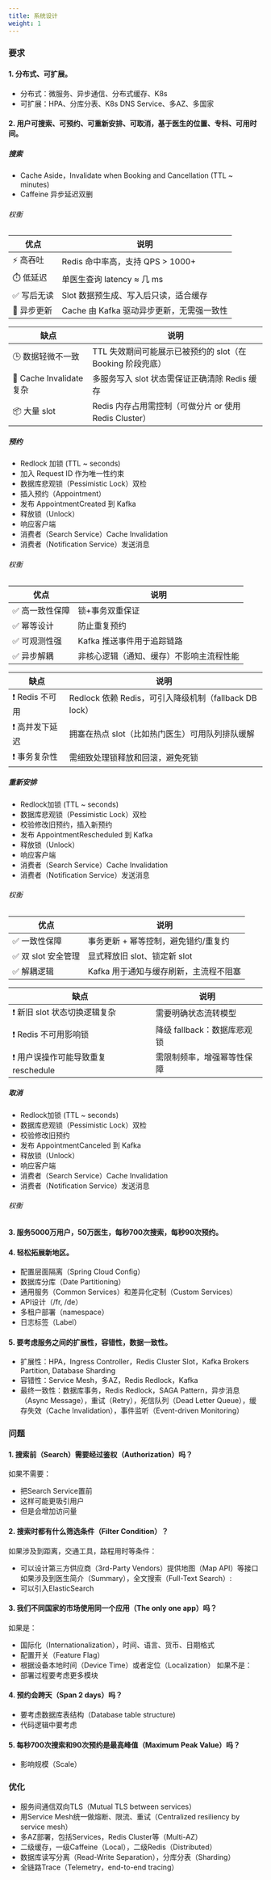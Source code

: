 ```yaml
---
title: 系统设计
weight: 1
---
```


### 要求
#### 1. 分布式、可扩展。
- 分布式：微服务、异步通信、分布式缓存、K8s
- 可扩展：HPA、分库分表、K8s DNS Service、多AZ、多国家
#### 2. 用户可搜索、可预约、可重新安排、可取消，基于医生的位置、专科、可用时间。
##### 搜索
- Cache Aside，Invalidate when Booking and Cancellation (TTL ~ minutes)
- Caffeine 异步延迟双删
###### 权衡
| 优点      | 说明                          |
| ------- | --------------------------- |
| ⚡ 高吞吐   | Redis 命中率高，支持 QPS > 1000+   |
| ⏱️ 低延迟  | 单医生查询 latency ≈ 几 ms        |
| ✅ 写后无读  | Slot 数据预生成、写入后只读，适合缓存       |
| 🔁 异步更新 | Cache 由 Kafka 驱动异步更新，无需强一致性 |

| 缺点                     | 说明                                      |
| ---------------------- | --------------------------------------- |
| 🕒 数据轻微不一致             | TTL 失效期间可能展示已被预约的 slot（在 Booking 阶段兜底）  |
| 🧠 Cache Invalidate 复杂 | 多服务写入 slot 状态需保证正确清除 Redis 缓存           |
| 📦 大量 slot             | Redis 内存占用需控制（可做分片 or 使用 Redis Cluster） |

##### 预约
- Redlock 加锁 (TTL ~ seconds)
- 加入 Request ID 作为唯一性约束
- 数据库悲观锁（Pessimistic Lock）双检
- 插入预约（Appointment）
- 发布 AppointmentCreated 到 Kafka
- 释放锁（Unlock）
- 响应客户端
- 消费者（Search Service）Cache Invalidation
- 消费者（Notification Service）发送消息
###### 权衡
| 优点       | 说明                   |
| -------- | -------------------- |
| ✅ 高一致性保障 | 锁+事务双重保证             |
| ✅ 幂等设计   | 防止重复预约               |
| ✅ 可观测性强  | Kafka 推送事件用于追踪链路     |
| ✅ 异步解耦   | 非核心逻辑（通知、缓存）不影响主流程性能 |

| 缺点          | 说明                                         |
| ----------- | ------------------------------------------ |
| ❗ Redis 不可用 | Redlock 依赖 Redis，可引入降级机制（fallback DB lock） |
| ❗ 高并发下延迟    | 拥塞在热点 slot（比如热门医生）可用队列排队缓解                 |
| ❗ 事务复杂性     | 需细致处理锁释放和回滚，避免死锁                           |

##### 重新安排
- Redlock加锁 (TTL ~ seconds)
- 数据库悲观锁（Pessimistic Lock）双检
- 校验修改旧预约，插入新预约
- 发布 AppointmentRescheduled 到 Kafka
- 释放锁（Unlock）
- 响应客户端
- 消费者（Search Service）Cache Invalidation
- 消费者（Notification Service）发送消息
###### 权衡
| 优点            | 说明                     |
| ------------- | ---------------------- |
| ✅ 一致性保障       | 事务更新 + 幂等控制，避免错约/重复约   |
| ✅ 双 slot 安全管理 | 显式释放旧 slot、锁定新 slot    |
| ✅ 解耦逻辑        | Kafka 用于通知与缓存刷新，主流程不阻塞 |

| 缺点                       | 说明                 |
| ------------------------ | ------------------ |
| ❗ 新旧 slot 状态切换逻辑复杂       | 需要明确状态流转模型         |
| ❗ Redis 不可用影响锁           | 降级 fallback：数据库悲观锁 |
| ❗ 用户误操作可能导致重复 reschedule | 需限制频率，增强幂等性保障      |

##### 取消
- Redlock加锁 (TTL ~ seconds)
- 数据库悲观锁（Pessimistic Lock）双检
- 校验修改旧预约
- 发布 AppointmentCanceled 到 Kafka
- 释放锁（Unlock）
- 响应客户端
- 消费者（Search Service）Cache Invalidation
- 消费者（Notification Service）发送消息
###### 权衡
#### 3. 服务5000万用户，50万医生，每秒700次搜索，每秒90次预约。
#### 4. 轻松拓展新地区。
- 配置层面隔离（Spring Cloud Config）
- 数据库分库（Date Partitioning）
- 通用服务（Common Services）和差异化定制（Custom Services）
- API设计（/fr, /de）
- 多租户部署（namespace）
- 日志标签（Label）
#### 5. 要考虑服务之间的扩展性，容错性，数据一致性。
- 扩展性：HPA，Ingress Controller，Redis Cluster Slot，Kafka Brokers Partition, Database Sharding
- 容错性：Service Mesh，多AZ，Redis Redlock，Kafka
- 最终一致性：数据库事务，Redis Redlock，SAGA Pattern，异步消息（Async Message），重试（Retry），死信队列（Dead Letter Queue），缓存失效（Cache Invalidation），事件监听（Event-driven Monitoring）

### 问题
#### 1. 搜索前（Search）需要经过鉴权（Authorization）吗？
如果不需要：
- 把Search Service置前
- 这样可能更吸引用户
- 但是会增加访问量
#### 2. 搜索时都有什么筛选条件（Filter Condition）？
如果涉及到距离，交通工具，路程用时等条件： 
- 可以设计第三方供应商（3rd-Party Vendors）提供地图（Map API）等接口
如果涉及到医生简介（Summary），全文搜索（Full-Text Search）:
- 可以引入ElasticSearch
#### 3. 我们不同国家的市场使用同一个应用（The only one app）吗？
如果是：
- 国际化（Internationalization），时间、语言、货币、日期格式
- 配置开关（Feature Flag）
- 根据设备本地时间（Device Time）或者定位（Localization）
如果不是：
- 部署过程要考虑更多模块
#### 4. 预约会跨天（Span 2 days）吗？
- 要考虑数据库表结构（Database table structure)
- 代码逻辑中要考虑
#### 5. 每秒700次搜索和90次预约是最高峰值（Maximum Peak Value）吗？
- 影响规模（Scale）

### 优化
- 服务间通信双向TLS（Mutual TLS between services）
- 用Service Mesh统一做熔断、限流、重试（Centralized resiliency by service mesh）
- 多AZ部署，包括Services，Redis Cluster等（Multi-AZ）
- 二级缓存，一级Caffeine（Local），二级Redis（Distributed）
- 数据库读写分离（Read-Write Separation），分库分表（Sharding）
- 全链路Trace（Telemetry，end-to-end tracing）

